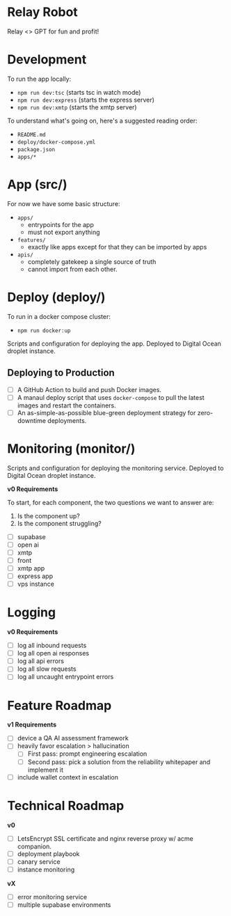 # Relay Robot

Relay <> GPT for fun and profit!

# Development

To run the app locally:

- `npm run dev:tsc` (starts tsc in watch mode)
- `npm run dev:express` (starts the express server)
- `npm run dev:xmtp` (starts the xmtp server)

To understand what's going on, here's a suggested reading order:

- `README.md`
- `deploy/docker-compose.yml`
- `package.json`
- `apps/*`

# App (src/)

For now we have some basic structure:

- `apps/`
  - entrypoints for the app
  - must not export anything
- `features/`
  - exactly like apps except for that they can be imported by apps
- `apis/`
  - completely gatekeep a single source of truth
  - cannot import from each other.

# Deploy (deploy/)

To run in a docker compose cluster:

- `npm run docker:up`

Scripts and configuration for deploying the app. Deployed to Digital Ocean
droplet instance.

## Deploying to Production

- [ ] A GitHub Action to build and push Docker images.
- [ ] A manaul deploy script that uses `docker-compose` to pull the latest
      images and restart the containers.
- [ ] An as-simple-as-possible blue-green deployment strategy for zero-downtime deployments.

# Monitoring (monitor/)

Scripts and configuration for deploying the monitoring service. Deployed to
Digital Ocean droplet instance.

**v0 Requirements**

To start, for each component, the two questions we want to answer are:

1. Is the component up?
2. Is the component struggling?

- [ ] supabase
- [ ] open ai
- [ ] xmtp
- [ ] front
- [ ] xmtp app
- [ ] express app
- [ ] vps instance

# Logging

**v0 Requirements**

- [ ] log all inbound requests
- [ ] log all open ai responses
- [ ] log all api errors
- [ ] log all slow requests
- [ ] log all uncaught entrypoint errors

# Feature Roadmap

**v1 Requirements**

- [ ] device a QA AI assessment framework
- [ ] heavily favor escalation > hallucination
  - [ ] First pass: prompt engineering escalation
  - [ ] Second pass: pick a solution from the reliability whitepaper and implement it
- [ ] include wallet context in escalation

# Technical Roadmap

**v0**

- [ ] LetsEncrypt SSL certificate and nginx reverse proxy w/ acme companion.
- [ ] deployment playbook
- [ ] canary service
- [ ] instance monitoring

**vX**

- [ ] error monitoring service
- [ ] multiple supabase environments
